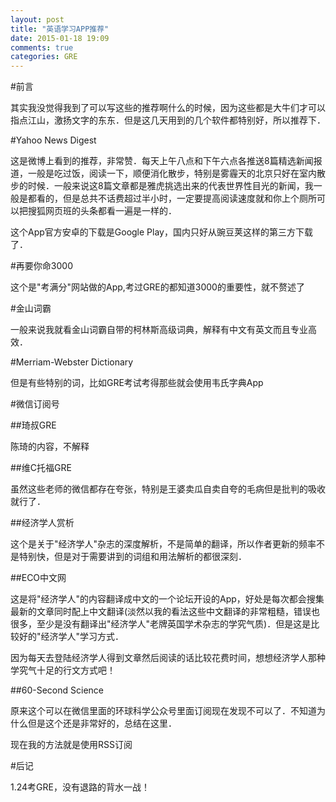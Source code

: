 ```yaml
---
layout: post
title: "英语学习APP推荐"
date: 2015-01-18 19:09
comments: true
categories: GRE
---
```


#前言

其实我没觉得我到了可以写这些的推荐啊什么的时候，因为这些都是大牛们才可以指点江山，激扬文字的东东．但是这几天用到的几个软件都特别好，所以推荐下．

<!--more-->

#Yahoo News Digest

这是微博上看到的推荐，非常赞．每天上午八点和下午六点各推送8篇精选新闻报道，一般是吃过饭，阅读一下，顺便消化散步，特别是雾霾天的北京只好在室内散步的时候．一般来说这8篇文章都是雅虎挑选出来的代表世界性目光的新闻，我一般是都看的，但是总共不话费超过半小时，一定要提高阅读速度就和你上个厕所可以把搜狐网页班的头条都看一遍是一样的．

这个App官方安卓的下载是Google Play，国内只好从豌豆荚这样的第三方下载了．

#再要你命3000

这个是"考满分"网站做的App,考过GRE的都知道3000的重要性，就不赘述了

#金山词霸

一般来说我就看金山词霸自带的柯林斯高级词典，解释有中文有英文而且专业高效．

#Merriam-Webster Dictionary

但是有些特别的词，比如GRE考试考得那些就会使用韦氏字典App

#微信订阅号

##琦叔GRE

陈琦的内容，不解释

##维C托福GRE

虽然这些老师的微信都存在夸张，特别是王婆卖瓜自卖自夸的毛病但是批判的吸收就行了．

##经济学人赏析

这个是关于"经济学人"杂志的深度解析，不是简单的翻译，所以作者更新的频率不是特别快，但是对于需要讲到的词组和用法解析的都很深刻．

##ECO中文网

这是将"经济学人"的内容翻译成中文的一个论坛开设的App，好处是每次都会搜集最新的文章同时配上中文翻译(淡然以我的看法这些中文翻译的非常粗糙，错误也很多，至少是没有翻译出"经济学人"老牌英国学术杂志的学究气质)．但是这是比较好的"经济学人"学习方式．

因为每天去登陆经济学人得到文章然后阅读的话比较花费时间，想想经济学人那种学究气十足的行文方式吧！

##60-Second Science

原来这个可以在微信里面的环球科学公众号里面订阅现在发现不可以了．不知道为什么但是这个还是非常好的，总结在这里．

现在我的方法就是使用RSS订阅

#后记

1.24考GRE，没有退路的背水一战！
